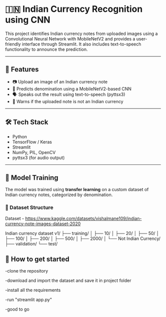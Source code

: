 # 🇮🇳 Indian Currency Recognition using CNN

This project identifies Indian currency notes from uploaded images using a Convolutional Neural Network with MobileNetV2 and provides a user-friendly interface through Streamlit. It also includes text-to-speech functionality to announce the prediction.

---

## 📌 Features

- 📷 Upload an image of an Indian currency note
- 🧠 Predicts denomination using a MobileNetV2-based CNN
- 🗣️ Speaks out the result using text-to-speech (pyttsx3)
- 🚨 Warns if the uploaded note is not an Indian currency

---

## 🛠️ Tech Stack

- Python
- TensorFlow / Keras
- Streamlit
- NumPy, PIL, OpenCV
- pyttsx3 (for audio output)

---

## 🧪 Model Training

The model was trained using **transfer learning** on a custom dataset of Indian currency notes, categorized by denomination.

### 📂 Dataset Structure
Dataset - https://www.kaggle.com/datasets/vishalmane109/indian-currency-note-images-dataset-2020

Indian currency dataset v1/
├── training/
│ ├── 10/
│ ├── 20/
│ ├── 50/
│ ├── 100/
│ ├── 200/
│ ├── 500/
│ ├── 2000/
│ └── Not Indian Currency/
├── validation/
└── test/

## 🧪 How to get started
-clone the repository

-download and import the dataset and save it in project folder

-install all the requirements

-run "streamlit app.py" 

-good to go
